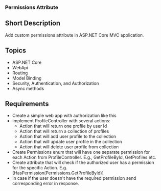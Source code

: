 ### Permissions Attribute
## Short Description
Add custom permissions attribute in ASP.NET Core MVC application.
## Topics
 - ASP.NET Core
 - WebApi
 - Routing
 - Model Binding
 - Security, Authentication, and Authorization
 - Async methods
## Requirements
 - Create a simple web app with authorization like this
 - Implement ProfileController with several actions:
   - Action that will return one profile by user Id
   - Action that will return a collection of profiles
   - Action that will add user profile to the collection
   - Action that will update user profile in the collection
   - Action that will delete user profile from collection
 - Create Permissions enum that will have one separate permission for each Action from ProfileController. E.g., GetProfileById, GetProfiles etc.
 - Create attribute that will check if the authorized user has a permission for the specific Action. E.g. [HasPermission(Permissions.GetProfileById)]
 - In case if the user doesn't have the required permission send corresponding error in response.